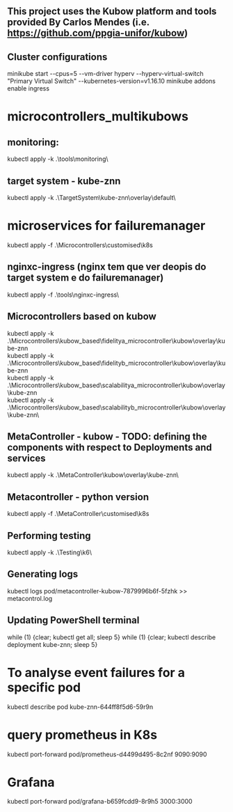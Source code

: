 ## This project uses the Kubow platform and tools provided By Carlos Mendes (i.e. https://github.com/ppgia-unifor/kubow)

## Cluster configurations

minikube start --cpus=5 --vm-driver hyperv --hyperv-virtual-switch "Primary Virtual Switch" --kubernetes-version=v1.16.10
minikube addons enable ingress

# microcontrollers_multikubows

## monitoring: 
kubectl apply -k .\tools\monitoring\

## target system - kube-znn
kubectl apply -k .\TargetSystem\kube-znn\overlay\default\


# microservices for failuremanager
kubectl apply -f .\Microcontrollers\customised\k8s


## nginxc-ingress (nginx tem que ver deopis do target system e do failuremanager)
kubectl apply -f .\tools\nginxc-ingress\


## Microcontrollers based on kubow
kubectl apply -k .\Microcontrollers\kubow_based\fidelitya_microcontroller\kubow\overlay\kube-znn\
kubectl apply -k .\Microcontrollers\kubow_based\fidelityb_microcontroller\kubow\overlay\kube-znn\
kubectl apply -k .\Microcontrollers\kubow_based\scalabilitya_microcontroller\kubow\overlay\kube-znn\
kubectl apply -k .\Microcontrollers\kubow_based\scalabilityb_microcontroller\kubow\overlay\kube-znn\


## MetaController - kubow - TODO:  defining the components with respect to Deployments and services
kubectl apply -k .\MetaController\kubow\overlay\kube-znn\


## Metacontroller - python version
kubectl apply -f .\MetaController\customised\k8s

## Performing testing
kubectl apply -k .\Testing\k6\

## Generating logs

kubectl logs pod/metacontroller-kubow-7879996b6f-5fzhk >> metacontrol.log

## Updating PowerShell terminal

while (1) {clear; kubectl get all; sleep 5}
while (1) {clear; kubectl describe deployment kube-znn; sleep 5}


# To analyse event failures for a specific pod
kubectl describe pod kube-znn-644ff8f5d6-59r9n

# query prometheus in K8s

kubectl port-forward pod/prometheus-d4499d495-8c2nf 9090:9090

# Grafana

 kubectl port-forward pod/grafana-b659fcdd9-8r9h5 3000:3000